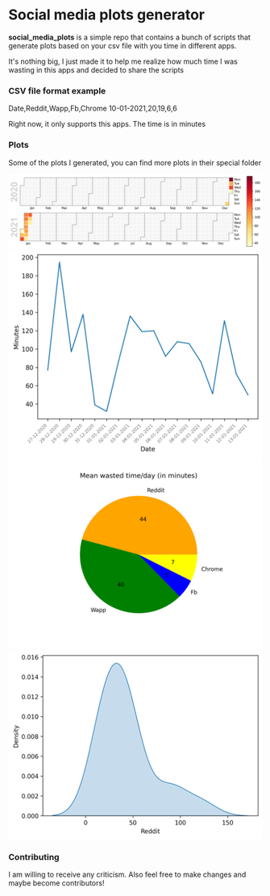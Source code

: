 # Social media plots generator

**social_media_plots** is a simple repo that contains a bunch of scripts that generate plots based on your csv file with you time in different apps.

It's nothing big, I just made it to help me realize how much time I was wasting in this apps and decided to share the scripts

### CSV file format example

Date,Reddit,Wapp,Fb,Chrome
10-01-2021,20,19,6,6


Right now, it only supports this apps. The time is in minutes

### Plots
Some of the plots I generated, you can find more plots in their special folder

[![screenshot](https://github.com/Kira060200/social_media_plots/blob/main/plots/cal_heatmap.png)](https://github.com/Kira060200/social_media_plots/blob/main/plots/cal_heatmap.png)
[![screenshot](https://github.com/Kira060200/social_media_plots/blob/main/plots/total_wasted_time.png)](https://github.com/Kira060200/social_media_plots/blob/main/plots/total_wasted_time.png)
[![screenshot](https://github.com/Kira060200/social_media_plots/blob/main/plots/average_wasted_time.png)](https://github.com/Kira060200/social_media_plots/blob/main/plots/average_wasted_time.png)
[![screenshot](https://github.com/Kira060200/social_media_plots/blob/main/plots/Reddit.png)](https://github.com/Kira060200/social_media_plots/blob/main/plots/Reddit.png)


### Contributing

I am willing to receive any criticism. Also feel free to make changes and maybe become contributors!
